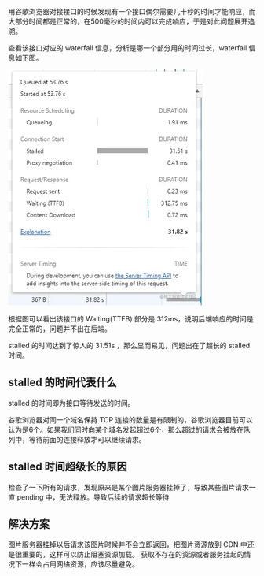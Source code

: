 用谷歌浏览器对接接口的时候发现有一个接口偶尔需要几十秒的时间才能响应，而大部分时间都是正常的，在500毫秒的时间内可以完成响应，于是对此问题展开追溯。

查看该接口对应的 waterfall 信息，分析是哪一个部分用的时间过长，waterfall 信息如下图。

![waterfall](image.png)


根据图可以看出该接口的 Waiting(TTFB) 部分是 312ms，说明后端响应的时间是完全正常的，问题并不出在后端。

stalled 的时间达到了惊人的 31.51s ，那么显而易见，问题出在了超长的 stalled 时间。

## stalled 的时间代表什么
stalled 的时间即为接口等待发送的时间。

谷歌浏览器对同一个域名保持 TCP 连接的数量是有限制的，谷歌浏览器目前可以认为是6个。如果我们同时向某个域名发起超过6个，那么超过的请求会被放在队列中，等待前面的连接释放才可以继续请求。

## stalled 时间超级长的原因
检查了一下所有的请求，发现原来是某个图片服务器挂掉了，导致某些图片请求一直 pending 中，无法释放。导致后续的请求超长等待

## 解决方案
图片服务器挂掉以后请求该图片时候并不会立即返回，把图片资源放到 CDN 中还是很重要的，这样可以防止阻塞资源加载。
获取不存在的资源或者服务挂起的情况下一样会占用网络资源，应该尽量避免。
